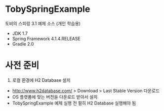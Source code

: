 # TobySpringExample
토비의 스피링 3.1 예제 소스 (개인 학습용)

- JDK 1.7
- Spring Framework 4.1.4.RELEASE
- Gradle 2.0

# 사전 준비
1. 로컬 환경에 H2 Database 설치
 - http://www.h2database.com/ > Download > Last Stable Version 다운로드
 - OS 플랫폼에 맞는 버전을 다운로드 받아서 설치
 - TobySpringExample 예제 실행 전 필히 H2 Database 실행해야 됨
